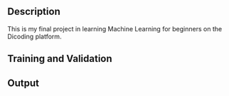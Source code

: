 ## Description

This is my final project in learning Machine Learning for beginners on the Dicoding platform.

## Training and Validation

## Output
